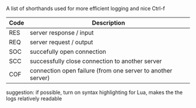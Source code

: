 A list of shorthands used for more efficient logging and nice Ctrl-f


| Code      | Description |
| ----------- | ----------- |
| RES      |  server response / input       |
| REQ      |  server request / output       |
| SOC      | succefully open connection        |
| SCC      | successfully close connection to another server   |
| COF   |    connection open failure (from one server to another server)   |

suggestion: if possible, turn on syntax highlighting for Lua, makes the the logs relatively readable 